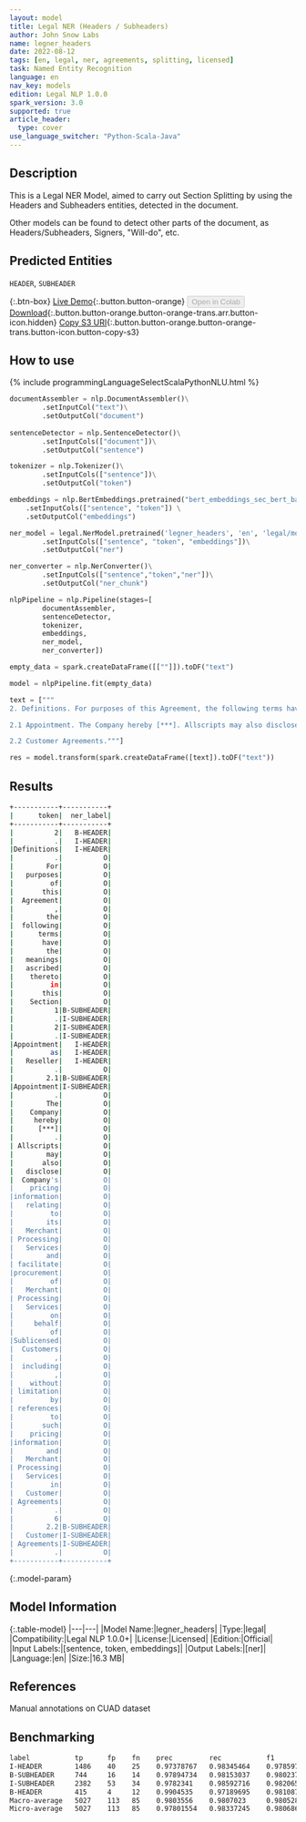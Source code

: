 ```yaml
---
layout: model
title: Legal NER (Headers / Subheaders)
author: John Snow Labs
name: legner_headers
date: 2022-08-12
tags: [en, legal, ner, agreements, splitting, licensed]
task: Named Entity Recognition
language: en
nav_key: models
edition: Legal NLP 1.0.0
spark_version: 3.0
supported: true
article_header:
  type: cover
use_language_switcher: "Python-Scala-Java"
---
```


## Description

This is a Legal NER Model, aimed to carry out Section Splitting by using the Headers and Subheaders entities, detected in the document.

Other models can be found to detect other parts of the document, as Headers/Subheaders, Signers, "Will-do", etc.

## Predicted Entities

`HEADER`, `SUBHEADER`

{:.btn-box}
[Live Demo](https://demo.johnsnowlabs.com/finance/LEGALNER_HEADERS/){:.button.button-orange}
<button class="button button-orange" disabled>Open in Colab</button>
[Download](https://s3.amazonaws.com/auxdata.johnsnowlabs.com/legal/models/legner_headers_en_1.0.0_3.2_1660298515978.zip){:.button.button-orange.button-orange-trans.arr.button-icon.hidden}
[Copy S3 URI](s3://auxdata.johnsnowlabs.com/legal/models/legner_headers_en_1.0.0_3.2_1660298515978.zip){:.button.button-orange.button-orange-trans.button-icon.button-copy-s3}

## How to use



<div class="tabs-box" markdown="1">
{% include programmingLanguageSelectScalaPythonNLU.html %}

```python
documentAssembler = nlp.DocumentAssembler()\
        .setInputCol("text")\
        .setOutputCol("document")
        
sentenceDetector = nlp.SentenceDetector()\
        .setInputCols(["document"])\
        .setOutputCol("sentence")

tokenizer = nlp.Tokenizer()\
        .setInputCols(["sentence"])\
        .setOutputCol("token")

embeddings = nlp.BertEmbeddings.pretrained("bert_embeddings_sec_bert_base","en") \
    .setInputCols(["sentence", "token"]) \
    .setOutputCol("embeddings")

ner_model = legal.NerModel.pretrained('legner_headers', 'en', 'legal/models')\
        .setInputCols(["sentence", "token", "embeddings"])\
        .setOutputCol("ner")

ner_converter = nlp.NerConverter()\
        .setInputCols(["sentence","token","ner"])\
        .setOutputCol("ner_chunk")

nlpPipeline = nlp.Pipeline(stages=[
        documentAssembler,
        sentenceDetector,
        tokenizer,
        embeddings,
        ner_model,
        ner_converter])

empty_data = spark.createDataFrame([[""]]).toDF("text")

model = nlpPipeline.fit(empty_data)

text = ["""
2. Definitions. For purposes of this Agreement, the following terms have the meanings ascribed thereto in this Section 1. 2. Appointment as Reseller.

2.1 Appointment. The Company hereby [***]. Allscripts may also disclose Company's pricing information relating to its Merchant Processing Services and facilitate procurement of Merchant Processing Services on behalf of Sublicensed Customers, including, without limitation by references to such pricing information and Merchant Processing Services in Customer Agreements. 6

2.2 Customer Agreements."""]

res = model.transform(spark.createDataFrame([text]).toDF("text"))
```

</div>

## Results

```bash
+-----------+-----------+
|      token|  ner_label|
+-----------+-----------+
|          2|   B-HEADER|
|          .|   I-HEADER|
|Definitions|   I-HEADER|
|          .|          O|
|        For|          O|
|   purposes|          O|
|         of|          O|
|       this|          O|
|  Agreement|          O|
|          ,|          O|
|        the|          O|
|  following|          O|
|      terms|          O|
|       have|          O|
|        the|          O|
|   meanings|          O|
|   ascribed|          O|
|    thereto|          O|
|         in|          O|
|       this|          O|
|    Section|          O|
|          1|B-SUBHEADER|
|          .|I-SUBHEADER|
|          2|I-SUBHEADER|
|          .|I-SUBHEADER|
|Appointment|   I-HEADER|
|         as|   I-HEADER|
|   Reseller|   I-HEADER|
|          .|          O|
|        2.1|B-SUBHEADER|
|Appointment|I-SUBHEADER|
|          .|          O|
|        The|          O|
|    Company|          O|
|     hereby|          O|
|      [***]|          O|
|          .|          O|
| Allscripts|          O|
|        may|          O|
|       also|          O|
|   disclose|          O|
|  Company's|          O|
|    pricing|          O|
|information|          O|
|   relating|          O|
|         to|          O|
|        its|          O|
|   Merchant|          O|
| Processing|          O|
|   Services|          O|
|        and|          O|
| facilitate|          O|
|procurement|          O|
|         of|          O|
|   Merchant|          O|
| Processing|          O|
|   Services|          O|
|         on|          O|
|     behalf|          O|
|         of|          O|
|Sublicensed|          O|
|  Customers|          O|
|          ,|          O|
|  including|          O|
|          ,|          O|
|    without|          O|
| limitation|          O|
|         by|          O|
| references|          O|
|         to|          O|
|       such|          O|
|    pricing|          O|
|information|          O|
|        and|          O|
|   Merchant|          O|
| Processing|          O|
|   Services|          O|
|         in|          O|
|   Customer|          O|
| Agreements|          O|
|          .|          O|
|          6|          O|
|        2.2|B-SUBHEADER|
|   Customer|I-SUBHEADER|
| Agreements|I-SUBHEADER|
|          .|          O|
+-----------+-----------+
```

{:.model-param}
## Model Information

{:.table-model}
|---|---|
|Model Name:|legner_headers|
|Type:|legal|
|Compatibility:|Legal NLP 1.0.0+|
|License:|Licensed|
|Edition:|Official|
|Input Labels:|[sentence, token, embeddings]|
|Output Labels:|[ner]|
|Language:|en|
|Size:|16.3 MB|

## References

Manual annotations on CUAD dataset

## Benchmarking

```bash
label           tp      fp    fn    prec         rec           f1
I-HEADER        1486    40    25    0.97378767   0.98345464    0.9785973
B-SUBHEADER     744     16    14    0.97894734   0.98153037    0.9802372
I-SUBHEADER     2382    53    34    0.9782341    0.98592716    0.98206556
B-HEADER        415     4     12    0.9904535    0.97189695    0.9810875
Macro-average   5027    113   85    0.9803556    0.9807023     0.9805289
Micro-average   5027    113   85    0.97801554   0.98337245    0.98068666
```


